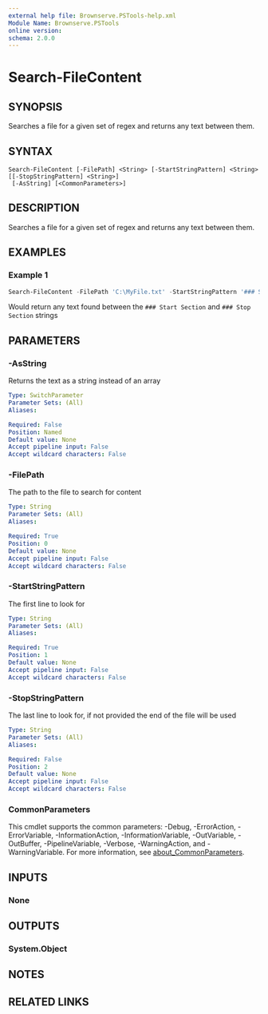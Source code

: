 ```yaml
---
external help file: Brownserve.PSTools-help.xml
Module Name: Brownserve.PSTools
online version:
schema: 2.0.0
---
```


# Search-FileContent

## SYNOPSIS
Searches a file for a given set of regex and returns any text between them.

## SYNTAX

```
Search-FileContent [-FilePath] <String> [-StartStringPattern] <String> [[-StopStringPattern] <String>]
 [-AsString] [<CommonParameters>]
```

## DESCRIPTION
Searches a file for a given set of regex and returns any text between them.

## EXAMPLES

### Example 1
```powershell
Search-FileContent -FilePath 'C:\MyFile.txt' -StartStringPattern '### Start Section' -StopStringPattern '### Stop Section'
```

Would return any text found between the `### Start Section` and `### Stop Section` strings

## PARAMETERS

### -AsString
Returns the text as a string instead of an array

```yaml
Type: SwitchParameter
Parameter Sets: (All)
Aliases:

Required: False
Position: Named
Default value: None
Accept pipeline input: False
Accept wildcard characters: False
```

### -FilePath
The path to the file to search for content

```yaml
Type: String
Parameter Sets: (All)
Aliases:

Required: True
Position: 0
Default value: None
Accept pipeline input: False
Accept wildcard characters: False
```

### -StartStringPattern
The first line to look for

```yaml
Type: String
Parameter Sets: (All)
Aliases:

Required: True
Position: 1
Default value: None
Accept pipeline input: False
Accept wildcard characters: False
```

### -StopStringPattern
The last line to look for, if not provided the end of the file will be used

```yaml
Type: String
Parameter Sets: (All)
Aliases:

Required: False
Position: 2
Default value: None
Accept pipeline input: False
Accept wildcard characters: False
```

### CommonParameters
This cmdlet supports the common parameters: -Debug, -ErrorAction, -ErrorVariable, -InformationAction, -InformationVariable, -OutVariable, -OutBuffer, -PipelineVariable, -Verbose, -WarningAction, and -WarningVariable. For more information, see [about_CommonParameters](http://go.microsoft.com/fwlink/?LinkID=113216).

## INPUTS

### None

## OUTPUTS

### System.Object
## NOTES

## RELATED LINKS
